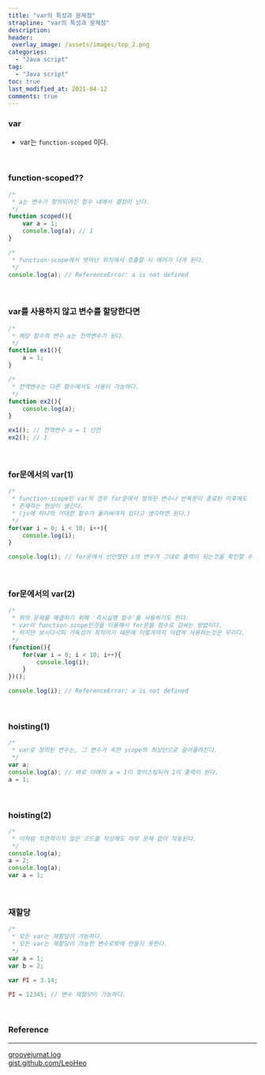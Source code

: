 ```yaml
---
title: "var의 특성과 문제점"
strapline: "var의 특성과 문제점"
description: 
header:
 overlay_image: /assets/images/top_2.png
categories:
  - "Java script"
tag:
  - "Java script"
toc: true
last_modified_at: 2021-04-12
comments: true
---
```


### var

- var는 `function-scoped` 이다.
<br>

### function-scoped??

```jsx
/*
 * a는 변수가 정의되어진 함수 내에서 결정이 난다.
 */
function scoped(){
	var a = 1;
	console.log(a); // 1
}

/*
 * function-scope에서 벗어난 위치에서 호출할 시 에러가 나게 된다.
 */
console.log(a); // ReferenceError: a is not defined
```
<br>

### var를 사용하지 않고 변수를 할당한다면

```jsx
/*
 * 해당 함수의 변수 a는 전역변수가 된다.
 */
function ex1(){
	a = 1;
}

/*
 * 전역변수는 다른 함수에서도 사용이 가능하다.
 */
function ex2(){
	console.log(a);
}

ex1(); // 전역변수 a = 1 선언
ex2(); // 1
```
<br>

### for문에서의 var(1)

```jsx
/*
 * function-scope인 var의 경우 for문에서 정의된 변수나 반복문이 종료된 이후에도
 * 존재하는 현상이 생긴다.
 * (js에 하나의 거대한 함수가 둘러싸여져 있다고 생각하면 된다.)
 */
for(var i = 0; i < 10; i++){
	console.log(i);
}

console.log(i); // for문에서 선언했던 i의 변수가 그대로 출력이 되는것을 확인할 수 있다.
```
<br>

### for문에서의 var(2)

```jsx
/*
 * 위의 문제를 해결하기 위해 '즉시실행 함수'를 사용하기도 한다.
 * var이 function-scope인것을 이용해서 for문을 함수로 감싸는 방법이다.
 * 하지만 보시다시피 가독성이 최악이기 때문에 이렇게까지 어렵게 사용하는것은 무리다.
 */
(function(){
	for(var i = 0; i < 10; i++){
		console.log(i);
	}
})();

console.log(i); // ReferenceError: a is not defined
```
<br>

### hoisting(1)

```jsx
/*
 * var로 정의된 변수는, 그 변수가 속한 scope의 최상단으로 끌어올려진다.
 */
var a;
console.log(a); // 바로 아래의 a = 1이 호이스팅되어 1이 출력이 된다.
a = 1;
```
<br>

### hoisting(2)

```jsx
/*
 * 이처럼 직관적이지 않은 코드를 작성해도 아무 문제 없이 작동된다.
 */
console.log(a);
a = 2;
console.log(a);
var a = 1;
```
<br>

### 재할당

```jsx
/*
 * 모든 var는 재할당이 가능하다.
 * 모든 var는 재할당이 가능한 변수로밖에 만들지 못한다.
 */
var a = 1;
var b = 2;

var PI = 3.14;

PI = 12345; // 변수 재할당이 가능하다.
```
<br>

### Reference
---
[groovejumat.log](https://velog.io/@groovejumat/%EC%8B%A4%EC%A0%84-%EC%9E%90%EB%B0%94%EC%8A%A4%ED%81%AC%EB%A6%BD%ED%8A%B82.-const-let-var%EB%8C%80%EC%8B%A0-%EC%82%AC%EC%9A%A9-%ED%95%B4%EC%95%BC-%ED%95%98%EB%8A%94-%EC%9D%B4%EC%9C%A0)   
[gist.github.com/LeoHeo](https://gist.github.com/LeoHeo/7c2a2a6dbcf80becaaa1e61e90091e5d)